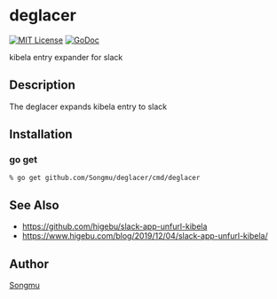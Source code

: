 deglacer
=======

[![MIT License](http://img.shields.io/badge/license-MIT-blue.svg?style=flat-square)][license]
[![GoDoc](https://godoc.org/github.com/Songmu/deglacer?status.svg)][godoc]

[actions]: https://github.com/Songmu/deglacer/actions?workflow=test
[license]: https://github.com/Songmu/deglacer/blob/master/LICENSE
[godoc]: https://godoc.org/github.com/Songmu/deglacer

kibela entry expander for slack

## Description

The deglacer expands kibela entry to slack

## Installation

### go get

    % go get github.com/Songmu/deglacer/cmd/deglacer

## See Also

- https://github.com/higebu/slack-app-unfurl-kibela
- https://www.higebu.com/blog/2019/12/04/slack-app-unfurl-kibela/

## Author

[Songmu](https://github.com/Songmu)
